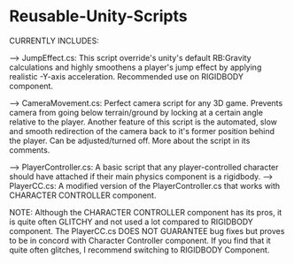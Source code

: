 # Reusable-Unity-Scripts
CURRENTLY INCLUDES:

--> JumpEffect.cs: This script override's unity's default RB:Gravity calculations and highly smoothens a player's jump effect by applying realistic -Y-axis acceleration. 
  Recommended use on RIGIDBODY component.
  
--> CameraMovement.cs: Perfect camera script for any 3D game. Prevents camera from going below terrain/ground by locking at a certain angle relative to the player.
    Another feature of this script is the automated, slow and smooth redirection of the camera back to it's former position behind the player. Can be adjusted/turned off.
    More about the script in its comments. 
    
--> PlayerController.cs: A basic script that any player-controlled character should have attached if their main physics component is a rigidbody.
--> PlayerCC.cs: A modified version of the PlayerController.cs that works with CHARACTER CONTROLLER component.

  NOTE: Although the CHARACTER CONTROLLER component has its pros, it is quite often GLITCHY and not used a lot compared to RIGIDBODY component. 
  The PlayerCC.cs DOES NOT GUARANTEE bug fixes but proves to be in concord with Character Controller component. If you find that it quite often glitches, I recommend
  switching to RIGIDBODY Component. 
